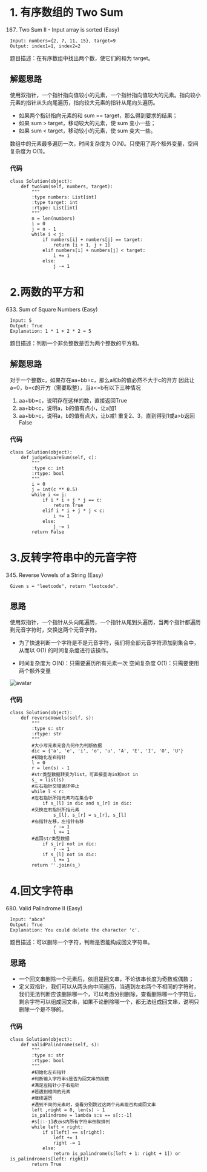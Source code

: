 # 1. 有序数组的 Two Sum
167. Two Sum II - Input array is sorted (Easy)

```
Input: numbers={2, 7, 11, 15}, target=9
Output: index1=1, index2=2
```
题目描述：在有序数组中找出两个数，使它们的和为 target。
## 解题思路

使用双指针，一个指针指向值较小的元素，一个指针指向值较大的元素。指向较小元素的指针从头向尾遍历，指向较大元素的指针从尾向头遍历。

- 如果两个指针指向元素的和 sum == target，那么得到要求的结果；
- 如果 sum > target，移动较大的元素，使 sum 变小一些；
- 如果 sum < target，移动较小的元素，使 sum 变大一些。
  
数组中的元素最多遍历一次，时间复杂度为 O(N)。只使用了两个额外变量，空间复杂度为 O(1)。


### 代码

```
class Solution(object):
    def twoSum(self, numbers, target):
        """
        :type numbers: List[int]
        :type target: int
        :rtype: List[int]
        """
        n = len(numbers)
        i = 0
        j = n - 1
        while i < j:
            if numbers[i] + numbers[j] == target:
                return [i + 1, j + 1]
            elif numbers[i] + numbers[j] < target:
                i += 1
            else:
                j -= 1
```
# 2.两数的平方和
633. Sum of Square Numbers (Easy)

```
Input: 5
Output: True
Explanation: 1 * 1 + 2 * 2 = 5
```
题目描述：判断一个非负整数是否为两个整数的平方和。

## 解题思路
对于一个整数c，如果存在aa+bb=c，那么a和b的值必然不大于c的开方
因此让a=0，b=c的开方（需要取整），当a<=b有以下三种情况
1. aa+bb=c，说明存在这样的数，直接返回True
2. aa+bb<c，说明a，b的值有点小，让a加1
3. aa+bb>c，说明a，b的值有点大，让b减1
重复2、3，直到得到1或a>b返回False

### 代码
```
class Solution(object):
    def judgeSquareSum(self, c):
        """
        :type c: int
        :rtype: bool
        """
        i = 0
        j = int(c ** 0.5)
        while i <= j:
            if i * i + j * j == c:
                return True
            elif i * i + j * j < c:
                i += 1
            else:
                j -= 1
        return False
```
# 3.反转字符串中的元音字符

345. Reverse Vowels of a String (Easy)
```
Given s = "leetcode", return "leotcede".
```

## 思路
使用双指针，一个指针从头向尾遍历，一个指针从尾到头遍历，当两个指针都遍历到元音字符时，交换这两个元音字符。

- 为了快速判断一个字符是不是元音字符，我们将全部元音字符添加到集合中，从而以 O(1) 的时间复杂度进行该操作。

- 时间复杂度为 O(N)：只需要遍历所有元素一次
空间复杂度 O(1)：只需要使用两个额外变量

![avatar](图片链接"https://giphy.com/gifs/j1sIuJKLUetmTKlDip/html5")

### 代码
```
class Solution(object):
    def reverseVowels(self, s):
        """
        :type s: str
        :rtype: str
        """
        #大小写元素元音几何作为判断依据
        dic = {'a', 'e', 'i', 'o', 'u', 'A', 'E', 'I', 'O', 'U'}
        #初始化左右指针
        l = 0
        r = len(s) - 1
        #str类型数据转变为list，可直接查询in和not in
        s_ = list(s)
        #左右指针交错循环停止
        while l < r:
        #左右指针所指元素均在集合中
            if s_[l] in dic and s_[r] in dic:
        #交换左右指针所指元素
                s_[l], s_[r] = s_[r], s_[l]
        #右指针左移，左指针右移
                r -= 1
                l += 1
        #返回str类型数据
            if s_[r] not in dic:
                r -= 1
            if s_[l] not in dic:
                l += 1
        return ''.join(s_)
```
# 4.回文字符串
680. Valid Palindrome II (Easy)

```
Input: "abca"
Output: True
Explanation: You could delete the character 'c'.
```
题目描述：可以删除一个字符，判断是否能构成回文字符串。

## 思路
- 一个回文串删除一个元素后，依旧是回文串，不论该串长度为奇数或偶数；
- 定义双指针，我们可以从两头向中间遍历，当遇到左右两个不相同的字符时，我们无法判断应该删除哪一个，可以考虑分别删除，查看删除哪一个字符后，剩余字符可以组成回文串，如果不论删除哪一个，都无法组成回文串，说明只删除一个是不够的。

### 代码
```
class Solution(object):
    def validPalindrome(self, s):
        """
        :type s: str
        :rtype: bool
        """
        #初始化左右指针
        #判断输入字符串s是否为回文串的函数
        #满足左指针小于右指针
        #若遇到相同的元素
        #继续遍历
        #遇到不同的元素时，查看分别跳过这两个元素能否构成回文串
        left ,right = 0, len(s) - 1
        is_palindrome = lambda s:s == s[::-1]
        #s[::-1]表示s内所有字符串倒叙排列
        while left < right:
            if s[left] == s[right]:
                left += 1
                right -= 1
            else:
                return is_palindrome(s[left + 1: right + 1]) or is_palindrome(s[left: right])
        return True
```




